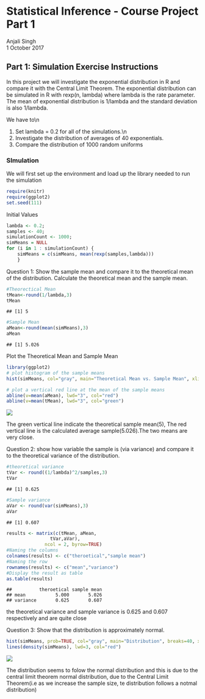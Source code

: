 # Statistical Inference - Course Project Part 1
Anjali Singh  
1 October 2017  


## Part 1: Simulation Exercise Instructions
In this project we will investigate the exponential distribution in R and compare it with the Central Limit Theorem. The exponential distribution can be simulated in R with rexp(n, lambda) where lambda is the rate parameter. The mean of exponential distribution is 1/lambda and the standard deviation is also 1/lambda. 


We have to\n
1) Set lambda = 0.2 for all of the simulations.\n
2) Investigate the distribution of averages of 40 exponentials.
3) Compare the distribution of 1000 random uniforms

### SImulation
We will first set up the environment and load up the library needed to run the simulation

```r
require(knitr)
require(ggplot2)
set.seed(111)
```

Initial Values

```r
lambda <- 0.2;
samples <- 40;
simulationCount <- 1000;
simMeans = NULL
for (i in 1 : simulationCount) {
    simMeans = c(simMeans, mean(rexp(samples,lambda)))
    }
```
Question 1: Show the sample mean and compare it to the theoretical mean of the distribution.
Calculate the theoretical mean and the sample mean.

```r
#Theorectical Mean
tMean<-round(1/lambda,3)
tMean
```

```
## [1] 5
```

```r
#Sample Mean
aMean<-round(mean(simMeans),3)
aMean
```

```
## [1] 5.026
```
Plot the Theoretical Mean and Sample Mean

```r
library(ggplot2)
# plot histogram of the sample means
hist(simMeans, col="gray", main="Theoretical Mean vs. Sample Mean", xlim = c(2,8),breaks=40, xlab = "Simulation Means")

# plot a vertical red line at the mean of the sample means
abline(v=mean(aMean), lwd="3", col="red")
abline(v=mean(tMean), lwd="3", col="green")
```

![](Statistical_Inference_-_Course_Project_Part_1_files/figure-html/unnamed-chunk-4-1.png)<!-- -->

The green vertical line indicate the theoretical sample mean(5), The red  vertical line is the calculated average sample(5.026).The two means are very close.

Question 2: show how variable the sample is (via variance) and compare it to the theoretical variance of the distribution.

```r
#theoretical variance
tVar <- round((1/lambda)^2/samples,3)
tVar
```

```
## [1] 0.625
```

```r
#Sample variance
aVar <- round(var(simMeans),3)
aVar
```

```
## [1] 0.607
```

```r
results <- matrix(c(tMean, aMean, 
                tVar,aVar),
              ncol = 2, byrow=TRUE)
#Naming the columns
colnames(results) <- c("theroetical","sample mean")
#Naming the row
rownames(results) <- c("mean","variance")
#Display the result as table
as.table(results)
```

```
##          theroetical sample mean
## mean           5.000       5.026
## variance       0.625       0.607
```
the theoretical variance and sample variance is 0.625 and 0.607 respectively and are quite close

Question 3: Show that the distribution is approximately normal.


```r
hist(simMeans, prob=TRUE, col="gray", main="Distribution", breaks=40, xlim=c(2,8), xlab = "Simulation Means of 40 samples")
lines(density(simMeans), lwd=3, col="red")
```

![](Statistical_Inference_-_Course_Project_Part_1_files/figure-html/unnamed-chunk-6-1.png)<!-- -->

The distribution seems to folow the normal distribution and this is due to the central limit theorem normal distribution, due to the Central Limit Theorem(i.e as we increase the sample size, te distribution follows a notmal distribution)



